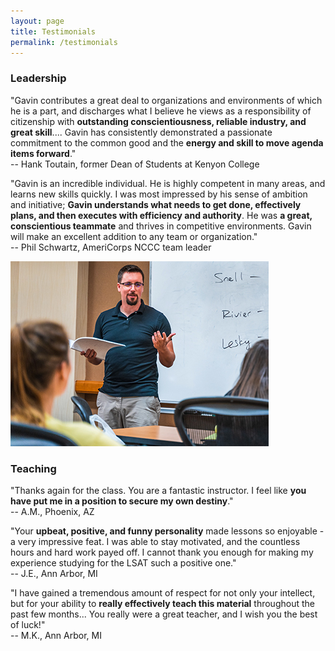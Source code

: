 ```yaml
---
layout: page
title: Testimonials
permalink: /testimonials
---
```


### Leadership

"Gavin contributes a great deal to organizations and environments of which he is a part, and discharges what I believe he views as a responsibility of citizenship with **outstanding conscientiousness, reliable industry, and great skill**.... Gavin has consistently demonstrated a passionate commitment to the common good and the **energy and skill to move agenda items forward**."  
-- Hank Toutain, former Dean of Students at Kenyon College

"Gavin is an incredible individual. He is highly competent in many areas, and learns new skills quickly. I was most impressed by his sense of ambition and initiative; **Gavin understands what needs to get done, effectively plans, and then executes with efficiency and authority**. He was **a great, conscientious teammate** and thrives in competitive environments. Gavin will make an excellent addition to any team or organization."  
-- Phil Schwartz, AmeriCorps NCCC team leader

<img src="/images/Instructor-Gavin-McGimpsey.jpg" alt="Photo of Gavin McGimpsey teaching.">

### Teaching

"Thanks again for the class. You are a fantastic instructor. I feel like **you have put me in a position to secure my own destiny**."  
-- A.M., Phoenix, AZ

"Your **upbeat, positive, and funny personality** made lessons so enjoyable - a very impressive feat. I was able to stay motivated, and the countless hours and hard work payed off. I cannot thank you enough for making my experience studying for the LSAT such a positive one."  
-- J.E., Ann Arbor, MI

"I have gained a tremendous amount of respect for not only your intellect, but for your ability to **really effectively teach this material** throughout the past few months... You really were a great teacher, and I wish you the best of luck!"  
-- M.K., Ann Arbor, MI
